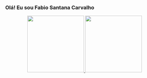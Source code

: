### Olá! Eu sou Fabio Santana Carvalho
<div align="center">
  <a href="https://github.com/Fsc2604">
  <img height="180em" src="https://github-readme-stats.vercel.app/api?username=Fsc2604&show_icons=true&theme=dracula&include_all_commits=true&count_private=true"/>
  <img height="180em" src="https://github-readme-stats.vercel.app/api/top-langs/?username=Fsc2604&layout=compact&langs_count=7&theme=dracula"/>
</div>

<!--
**Fsc2604/Fsc2604** is a ✨ _special_ ✨ repository because its `README.md` (this file) appears on your GitHub profile.

Here are some ideas to get you started:

- 🔭 Tecnólogo em Análise e desenvolvimento de sistemas
- 🌱 Estudando Java back-end
- 💬 Ask me about ...
- 📫 Contate-me no email:fab2018sc@gmail.com
- 😄 Pronouns: ...
- ⚡ Fun fact: ...
-->
